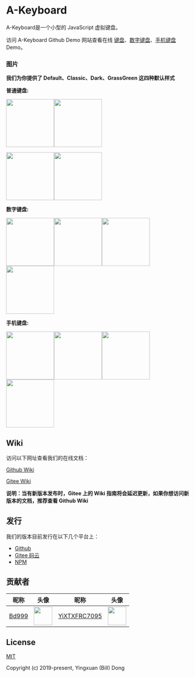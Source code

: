 # A-Keyboard
A-Keyboard是一个小型的 JavaScript 虚拟键盘。

访问 A-Keyboard Github Demo 网站查看在线 [键盘](https://18510047382.github.io/A-Keyboard/test/index.html)、[数字键盘](https://18510047382.github.io/A-Keyboard/test/index.number.html)、[手机键盘](https://18510047382.github.io/A-Keyboard/test/index.mobile.html) Demo。

### 图片
**我们为你提供了 Default、Classic、Dark、GrassGreen 这四种默认样式**

**普通键盘:**

<img src='https://18510047382.github.io/A-Keyboard/img/default.png' height='130px'><img src='https://18510047382.github.io/A-Keyboard/img/classic.png' height='130px'>

<img src='https://18510047382.github.io/A-Keyboard/img/dark.png' height='130px'><img src='https://18510047382.github.io/A-Keyboard/img/grassGreen.png' height='130px'>

**数字键盘:**

<img src='https://18510047382.github.io/A-Keyboard/img/default-num.png' height='130px'><img src='https://18510047382.github.io/A-Keyboard/img/classic-num.png' height='130px'><img src='https://18510047382.github.io/A-Keyboard/img/dark-num.png' height='130px'><img src='https://18510047382.github.io/A-Keyboard/img/grassGreen-num.png' height='130px'>

**手机键盘:**

<img src='https://18510047382.github.io/A-Keyboard/img/default-mobile.png' height='130px'><img src='https://18510047382.github.io/A-Keyboard/img/classic-mobile.png' height='130px'><img src='https://18510047382.github.io/A-Keyboard/img/dark-mobile.png' height='130px'><img src='https://18510047382.github.io/A-Keyboard/img/grassGreen-mobile.png' height='130px'>

## Wiki
访问以下网址查看我们的在线文档：

[Github Wiki](https://github.com/18510047382/A-Keyboard/wiki)

[Gitee Wiki](https://gitee.com/bd999/A-Keyboard/wikis)

**说明：当有新版本发布时，Gitee 上的 Wiki 指南将会延迟更新，如果你想访问新版本的文档，推荐查看 Github Wiki**

## 发行
我们的版本目前发行在以下几个平台上：

- [Github](https://github.com/18510047382/A-Keyboard)
- [Gitee 码云](https://gitee.com/bd999/A-Keyboard)
- [NPM](https://www.npmjs.com/package/akeyboard)

## 贡献者
|昵称|头像|昵称|头像|
|---|---|---|---|
|[Bd999](https://github.com/18510047382)|<img src='https://avatars0.githubusercontent.com/u/45157599?s=460&v=4' height='50px'>|[YiXTXFRC7095](https://github.com/YiXTXFRC7095)|<img src='https://avatars3.githubusercontent.com/u/44867497?s=460&v=4' height='50px'>|

## License
[MIT](https://opensource.org/licenses/MIT)

Copyright (c) 2019-present, Yingxuan (Bill) Dong

